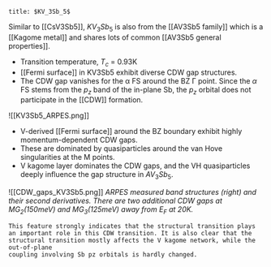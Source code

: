 ```ad-note
title: $KV_3Sb_5$
```
Similar to [[CsV3Sb5]], $KV_3Sb_5$ is also from the [[AV3Sb5 family]] which is a [[Kagome metal]] and shares lots of common [[AV3Sb5 general properties]]. 

- Transition temperature, $T_c$ = 0.93K
- [[Fermi surface]] in KV3Sb5 exhibit diverse CDW gap structures. 
- The CDW gap vanishes for the α FS around the BZ Γ point. Since the $\alpha$ FS stems from the $p_z$ band of the in-plane Sb, the $p_z$ orbital does not participate in the [[CDW]] formation. 

![[KV3Sb5_ARPES.png]]
- V-derived [[Fermi surface]] around the BZ boundary exhibit highly momentum-dependent CDW gaps. 
- These are dominated by quasiparticles around the van Hove singularities at the M points.
- V kagome layer dominates the CDW gaps, and the VH quasiparticles deeply influence the gap structure in $AV_3Sb_5$.

![[CDW_gaps_KV3Sb5.png]]
*ARPES measured band structures (right) and their second derivatives. There are two additional CDW gaps at $MG_2$(150meV) and $MG_3$(125meV) away from $E_F$ at 20K.*
```ad-important
This feature strongly indicates that the structural transition plays an important role in this CDW transition. It is also clear that the structural transition mostly affects the V kagome network, while the out-of-plane
coupling involving Sb pz orbitals is hardly changed.
```
